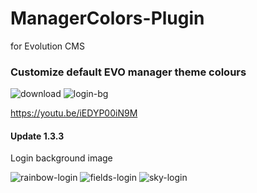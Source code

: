 # ManagerColors-Plugin
for Evolution CMS

### Customize default EVO manager theme colours

![download](https://user-images.githubusercontent.com/7342798/30176219-eb741796-9401-11e7-9aee-5d38dfbed78e.png)
![login-bg](https://user-images.githubusercontent.com/7342798/30590683-fcbebb0e-9d3f-11e7-89d8-65ebfc4a594f.png)

https://youtu.be/iEDYP00iN9M

#### Update 1.3.3

Login background image

![rainbow-login](https://user-images.githubusercontent.com/7342798/30590448-e3c59a74-9d3e-11e7-864b-7c44504c438b.png)
![fields-login](https://user-images.githubusercontent.com/7342798/30590454-e81e2c62-9d3e-11e7-890a-43bd46c108a6.png)
![sky-login](https://user-images.githubusercontent.com/7342798/30590456-ebf82086-9d3e-11e7-98c6-aadf56575a4a.png)
